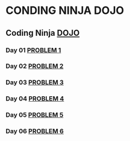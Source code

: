 # CONDING NINJA DOJO
## Coding Ninja <a href="https://github.com/Pratik-k-sahoo/Coding_Ninja/tree/main/CN_Dojo">DOJO</a>
 ### Day 01 <a href="https://www.codingninjas.com/studio/problems/majority-element_842495?topList=striver-sde-sheet-problems&problemListRedirection=true">PROBLEM 1</a>
 ### Day 02 <a href="https://www.codingninjas.com/studio/problems/element-that-appears-once_1092888?topList=top-google-coding-interview-questions&problemListRedirection=true">PROBLEM 2</a>
 ### Day 03 <a href="https://www.codingninjas.com/studio/problem-of-the-day?date=2024-02-02&difficulty=hard">PROBLEM 3</a>
 ### Day 04 <a href="https://www.codingninjas.com/studio/problem-of-the-day?difficulty=easy">PROBLEM 4</a>
 ### Day 05 <a href="https://www.codingninjas.com/studio/problem-of-the-day?date=2024-02-06&difficulty=hard">PROBLEM 5</a>
 ### Day 06 <a href="https://pratik-k-sahoo.github.io/coming-soon/">PROBLEM 6</a>
